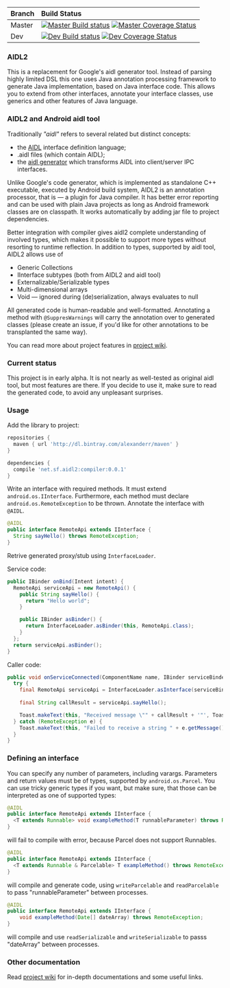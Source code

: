 | Branch | Build Status                                                                                                     |
| ------ |:-----------------------------------------------------------------------------------------------------------------|
| Master | [![Master Build status][master build]][travis link] [![Master Coverage Status][master coverage]][coveralls link] |
| Dev    | [![Dev Build status][dev build]][travis link] [![Dev Coverage Status][dev coverage]][coveralls link]             |

[travis link]: https://travis-ci.org/chdir/aidl2
[coveralls link]: https://coveralls.io/github/chdir/aidl2
[master build]: https://travis-ci.org/chdir/aidl2.svg?branch=master
[dev build]: https://travis-ci.org/chdir/aidl2.svg?branch=dev
[master coverage]: https://coveralls.io/repos/github/chdir/aidl2/badge.svg?branch=master
[dev coverage]: https://coveralls.io/repos/github/chdir/aidl2/badge.svg?branch=dev

### AIDL2

This is a replacement for Google's aidl generator tool. Instead of parsing highly limited DSL this
one uses Java annotation processing framework to generate Java implementation, based on Java
interface code. This allows you to extend from other interfaces, annotate your interface classes,
use generics and other features of Java language.

### AIDL2 and Android aidl tool

Traditionally *"aidl"* refers to several related but distinct concepts:

* the [AIDL][1] interface definition language;
* .aidl files (which contain AIDL);
* the [aidl generator][2] which transforms AIDL into client/server IPC interfaces.

Unlike Google's code generator, which is implemented as standalone C++ executable, executed
by Android build system, AIDL2 is an annotation processor, that is — a plugin for
Java compiler. It has better error reporting and can be used with plain Java projects
as long as Android framework classes are on classpath. It works automatically by adding
jar file to project dependencies.

Better integration with compiler gives aidl2 complete understanding of involved types, which
makes it possible to support more types without resorting to runtime reflection. In addition
to types, supported by aidl tool, AIDL2 allows use of

* Generic Collections
* IInterface subtypes (both from AIDL2 and aidl tool)
* Externalizable/Serializable types
* Multi-dimensional arrays
* Void — ignored during (de)serialization, always evaluates to null

All generated code is human-readable and well-formatted. Annotating a method with `@SuppresWarnings`
will carry the annotation over to generated classes (please create an issue, if you'd like for
other annotations to be transplanted the same way).

You can read more about project features in [project wiki](http://sf.net/p/aidl2/docs/#miscalleous-features).

### Current status

This project is in early alpha. It is not nearly as well-tested as original aidl tool, but
most features are there. If you decide to use it, make sure to read the generated code, to
avoid any unpleasant surprises.

### Usage

Add the library to project:

```groovy
repositories {
  maven { url 'http://dl.bintray.com/alexanderr/maven' }
}

dependencies {
  compile 'net.sf.aidl2:compiler:0.0.1'
}
```

Write an interface with required methods. It must extend `android.os.IInterface`. Furthermore,
each method must declare `android.os.RemoteException` to be thrown.
Annotate the interface with `@AIDL`.

```java
@AIDL
public interface RemoteApi extends IInterface {
  String sayHello() throws RemoteException;
}
```

Retrive generated proxy/stub using `InterfaceLoader`.

Service code:

```java
public IBinder onBind(Intent intent) {
  RemoteApi serviceApi = new RemoteApi() {
    public String sayHello() {
      return "Hello world";
    }

    public IBinder asBinder() {
      return InterfaceLoader.asBinder(this, RemoteApi.class);
    }
  };
  return serviceApi.asBinder();
}
```

Caller code:

```java
public void onServiceConnected(ComponentName name, IBinder serviceBinder) {
  try {
    final RemoteApi serviceApi = InterfaceLoader.asInterface(serviceBinder, RemoteApi.class);
    
    final String callResult = serviceApi.sayHello();

    Toast.makeText(this, "Received message \"" + callResult + '"', Toast.LENGTH_SHORT).show();
  } catch (RemoteException e) {
    Toast.makeText(this, "Failed to receive a string " + e.getMessage(), Toast.LENGTH_SHORT).show();
  }
}
```

### Defining an interface

You can specify any number of parameters, including varargs. Parameters and
return values must be of types, supported by `android.os.Parcel`. You can use tricky
generic types if you want, but make sure, that those can be interpreted as one of supported
types:

```java
@AIDL
public interface RemoteApi extends IInterface {
  <T extends Runnable> void exampleMethod(T runnableParameter) throws RemoteException;
}
```

will fail to compile with error, because Parcel does not support Runnables.

```java
@AIDL
public interface RemoteApi extends IInterface {
  <T extends Runnable & Parcelable> T exampleMethod() throws RemoteException;
}
```

will compile and generate code, using `writeParcelable`  and `readParcelable` to pass "runnableParameter"
between processes.

```java
@AIDL
public interface RemoteApi extends IInterface {
    void exampleMethod(Date[] dateArray) throws RemoteException;
}
```

will compile and use `readSerializable` and `writeSerializable` to passs "dateArray" between processes.

### Other documentation

Read [project wiki](http://sf.net/p/aidl2/docs/) for in-depth documentations and some useful links.

[1]: https://developer.android.com/guide/components/aidl.html
[2]: https://android.googlesource.com/platform/system/tools/aidl/
